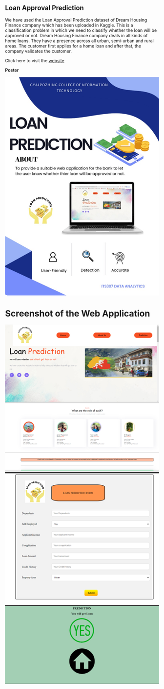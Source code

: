 ## Loan Approval Prediction

We have used the Loan Approval Prediction dataset of Dream Housing Finance company which has been uploaded in Kaggle. This is a classification problem in which we need to classify whether the loan will be approved or not.
Dream Housing Finance company deals in all kinds of home loans. They have a presence across all urban, semi-urban and rural areas. The customer first applies for a home loan and after that, the company validates the customer.

Click here to visit the [website](http://gcit-loanprediction.herokuapp.com/)

**Poster**

<img src='https://github.com/Mini-Project-Group-2/LoanApprovalPrediction/blob/master/Images/Poster.jpeg'>

# Screenshot of the Web Application

<img src='https://github.com/Mini-Project-Group-2/LoanApprovalPrediction/blob/master/Images/1.png'>
<img src='https://github.com/Mini-Project-Group-2/LoanApprovalPrediction/blob/master/Images/2.png'>
<img src='https://github.com/Mini-Project-Group-2/LoanApprovalPrediction/blob/master/Images/3.png'>
<img src='https://github.com/Mini-Project-Group-2/LoanApprovalPrediction/blob/master/Images/4.png'>
